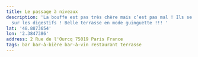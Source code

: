 ```yaml
---
title: Le passage à niveaux
description: 'La bouffe est pas très chère mais c’est pas mal ! Ils se rattrapent
  sur les digestifs ! Belle terrasse en mode guinguette !!! '
lat: '48.8873654'
lon: '2.3847386'
address: 2 Rue de l'Ourcq 75019 Paris France
tags: bar bar-à-bière bar-à-vin restaurant terrasse
---
```

